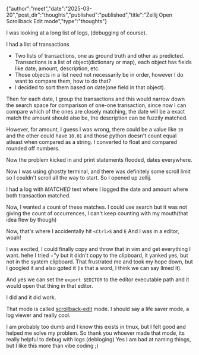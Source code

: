 {"author":"meet","date":"2025-03-20","post_dir":"thoughts","published":"published","title":"Zellij Open Scrollback Edit mode","type":"thoughts"}

I was looking at a long list of logs, (debugging of course). 

I had a list of transactions
- Two lists of transactions, one as ground truth and other as predicted.  Transactions is a list of object(dictionary or map), each object has fields like date, amount, description, etc.
- Those objects in a list need not necessarily be in order, however I do want to compare them, how to do that?
- I decided to sort them based on date(one field in that object).

Then for each date, I group the transactions and this would narrow down the search space for comparison of one-one transaction, since now I can compare which of the ones are closely matching, the date will be a exact match the amount should also be, the description can be fuzzily matched.

However, for amount, I guess I was wrong, there could be a value like `10` and the other could have `10.01` and those python doesn't count equal atleast when compared as a string. I converted to float and compared rounded off numbers.

Now the problem kicked in and print statements flooded, dates everywhere.

Now I was using ghostty terminal, and there was definitely some scroll limit so I couldn't scroll all the way to start. So I opened up zellij.

I had a log with *MATCHED* text where I logged the date and amount where both transaction matched.

Now, I wanted a count of these matches. I could use search but it was not giving the count of occurrences, I can't keep counting with my mouth(that idea flew by though)

Now, that's where I accidentally hit `<Ctrl>S` and `E`
And I was in a editor, woah!

I was excited, I could finally copy and throw that in vim and get everything I want.
hehe
I tried +"y but it didn't copy to the clipboard, it yanked yes, but not in the system clipboard. That frustrated me and took my hope down, but I googled it and also gpted it (is that a word, I think we can say llmed it).

And yes we can set the `export $EDITOR` to the editor executable path and it would open that thing in that editor.

I did and it did work.

That mode is called [scrollback-edit](https://zellij.dev/news/edit-scrollback-compact/) mode. I should say a life saver mode, a log viewer and really cool.

I am probably too dumb and I know this exists in tmux, but I felt good and helped me solve my problem. So thank you whoever made that mode, its really helpful to debug with logs (debloging) Yes I am bad at naming things, but I like this more than vibe coding ;)
